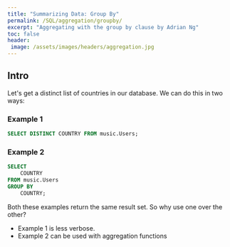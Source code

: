 ```yaml
---
title: "Summarizing Data: Group By"
permalink: /SQL/aggregation/groupby/
excerpt: "Aggregating with the group by clause by Adrian Ng"
toc: false
header:
 image: /assets/images/headers/aggregation.jpg
---
```


## Intro

Let's get a distinct list of countries in our database. We can do this in two ways:

### Example 1

```sql
SELECT DISTINCT COUNTRY FROM music.Users;
```

### Example 2
```sql
SELECT
	COUNTRY
FROM music.Users
GROUP BY
	COUNTRY;
```

Both these examples return the same result set. So why use one over the other?
* Example 1 is less verbose. 
* Example 2 can be used with aggregation functions



